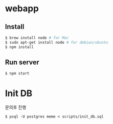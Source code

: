 webapp
======

## Install
```bash
$ brew install node # for Mac
$ sudo apt-get install node # for debian/ubuntu
$ npm install
```

## Run server
```bash
$ npm start
```

# Init DB
문의후 진행
```
$ psql -U postgres meme < scripts/init_db.sql
```

